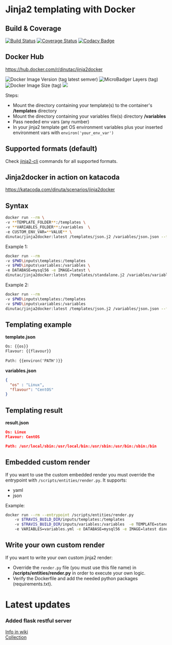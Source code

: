 # Jinja2 templating with Docker

## Build & Coverage
[![Build Status](https://travis-ci.org/dinuta/jinja2docker.svg?branch=master)](https://travis-ci.org/dinuta/jinja2docker)
[![Coverage Status](https://coveralls.io/repos/github/dinuta/jinja2docker/badge.svg?branch=master)](https://coveralls.io/github/dinuta/jinja2docker?branch=master)
[![Codacy Badge](https://api.codacy.com/project/badge/Grade/a9754bb39c4145c3818920509bc70a3e)](https://www.codacy.com/manual/dinuta/jinja2docker?utm_source=github.com&amp;utm_medium=referral&amp;utm_content=dinuta/jinja2docker&amp;utm_campaign=Badge_Grade)
## Docker Hub
https://hub.docker.com/r/dinutac/jinja2docker

![Docker Image Version (tag latest semver)](https://img.shields.io/docker/v/dinutac/jinja2docker/2.1.5) ![MicroBadger Layers (tag)](https://img.shields.io/microbadger/layers/dinutac/jinja2docker/2.1.5) ![Docker Image Size (tag)](https://img.shields.io/docker/image-size/dinutac/jinja2docker/2.1.5) ![](https://img.shields.io/docker/pulls/dinutac/jinja2docker.svg)

Steps:   
*  Mount the directory containing your template(s) to the container's **/templates** directory
*  Mount the directory containing your variables file(s) directory **/variables**
*  Pass needed env vars (any number)
*  In your jinja2 template get OS environment variables plus your inserted environment vars with ```environ('your_env_var')```

## Supported formats (default)
Check [jinja2-cli](https://github.com/mattrobenolt/jinja2-cli) commands for all supported formats.  

## Jinja2docker in action on katacoda  
https://katacoda.com/dinuta/scenarios/jinja2docker

## Syntax

```bash
docker run --rm \
-v **TEMPLATE_FOLDER**:/templates \ 
-v **VARIABLES_FOLDER**:/variables  \
-e CUSTOM_ENV_VAR=**VALUE** \
dinutac/jinja2docker:latest /templates/json.j2 /variables/json.json --format=json > **OUTPUT_FILE**
```

Example 1: 
```bash
docker run --rm 
-v $PWD\inputs\templates:/templates 
-v $PWD\inputs\variables:/variables \
-e DATABASE=mysql56 -e IMAGE=latest \
dinutac/jinja2docker:latest /templates/standalone.j2 /variables/variables.yml --format=yaml > docker-compose.yml
```

Example 2:
```bash
docker run --rm 
-v $PWD\inputs\templates:/templates 
-v $PWD\inputs\variables:/variables
dinutac/jinja2docker:latest /templates/json.j2 /variables/json.json --format=json
```

## Templating example
**template.json**
``` txt
Os: {{os}}
Flavour: {{flavour}}
   
Path: {{environ('PATH')}}
```

**variables.json**
```json
{
  "os" : "Linux",
  "flavour": "CentOS"
}
```

## Templating result  
**result.json**
```json
Os: Linux
Flavour: CentOS

Path: /usr/local/sbin:/usr/local/bin:/usr/sbin:/usr/bin:/sbin:/bin
```

## Embedded custom render

If you want to use the custom embedded render you must override the entrypoint with ```/scripts/entities/render.py```. It supports:
-  yaml
-  json

Example:
```bash
docker run --rm --entrypoint /scripts/entities/render.py
    -v $TRAVIS_BUILD_DIR/inputs/templates:/templates
    -v $TRAVIS_BUILD_DIR/inputs/variables:/variables  -e TEMPLATE=standalone.j2
    -e VARIABLES=variables.yml -e DATABASE=mysql56 -e IMAGE=latest dinutac/jinja2docker:latest
```

## Write your own custom render
If you want to write your own custom jinja2 render:

-  Override the ```render.py``` file (you must use this file name) in **/scripts/entities/render.py** in order to execute your own logic.
-  Verify the Dockerfile and add the needed python packages (requirements.txt).

# Latest updates  

### Added flask restful server

[Info in wiki](https://github.com/dinuta/jinja2docker/wiki)  
[Collection](https://documenter.getpostman.com/view/2360061/SVYjUN7j)    
  
